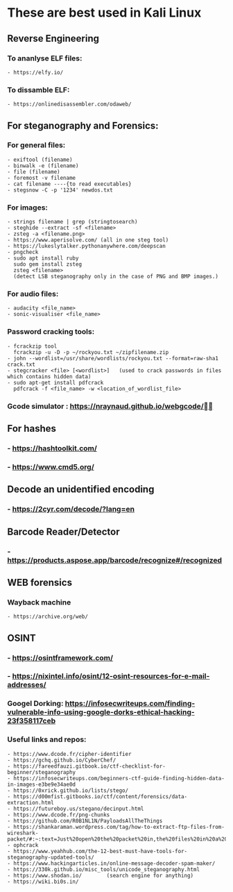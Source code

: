 # **These are best used in Kali Linux**

## **Reverse Engineering**
  ### To ananlyse ELF files:
    - https://elfy.io/
  ### To dissamble ELF:
    - https://onlinedisassembler.com/odaweb/

## **For steganography and Forensics:**

  ### For general files:
    - exiftool (filename)
    - binwalk -e (filename)
    - file (filename)
    - foremost -v filename
    - cat filename ----{to read executables}
    - stegsnow -C -p '1234' newdos.txt
    
  ### For images:
    - strings filename | grep (stringtosearch)
    - steghide --extract -sf <filename>
    - zsteg -a <filename.png>
    - https://www.aperisolve.com/ (all in one steg tool)
    - https://lukeslytalker.pythonanywhere.com/deepscan
    - pngcheck
    - sudo apt install ruby
      sudo gem install zsteg
      zsteg <filename>
      (detect LSB steganography only in the case of PNG and BMP images.)

  ### For audio files:
    - audacity <file_name>
    - sonic-visualiser <file_name>
    
  ### Password cracking tools:
    - fcrackzip tool 
      fcrackzip -u -D -p ~/rockyou.txt ~/zipfilename.zip
    - john --wordlist=/usr/share/wordlists/rockyou.txt --format=raw-sha1 crack.txt
    - stegcracker <file> [<wordlist>]   (used to crack passwords in files which contains hidden data)
    - sudo apt-get install pdfcrack
      pdfcrack -f <file_name> -w <location_of_wordlist_file>
    

  ### Gcode simulator : https://nraynaud.github.io/webgcode/
  
  
  ## **For hashes**
  
  ### - https://hashtoolkit.com/
  ### - https://www.cmd5.org/
  
  ## **Decode an unidentified encoding**
  ### - https://2cyr.com/decode/?lang=en
  
  ## **Barcode Reader/Detector**
  ### - https://products.aspose.app/barcode/recognize#/recognized
  
  ## **WEB forensics**
  ### Wayback machine
    - https://archive.org/web/
    
  ## **OSINT**
  ### - https://osintframework.com/
  ### - https://nixintel.info/osint/12-osint-resources-for-e-mail-addresses/
  ### Googel Dorking: https://infosecwriteups.com/finding-vulnerable-info-using-google-dorks-ethical-hacking-23f358117ceb
  
  
  ### Useful links and repos:
    - https://www.dcode.fr/cipher-identifier
    - https://gchq.github.io/CyberChef/
    - https://fareedfauzi.gitbook.io/ctf-checklist-for-beginner/steganography
    - https://infosecwriteups.com/beginners-ctf-guide-finding-hidden-data-in-images-e3be9e34ae0d
    - https://0xrick.github.io/lists/stego/
    - https://d00mfist.gitbooks.io/ctf/content/forensics/data-extraction.html
    - https://futureboy.us/stegano/decinput.html
    - https://www.dcode.fr/png-chunks
    - https://github.com/R0B1NL1N/PayloadsAllTheThings
    - https://shankaraman.wordpress.com/tag/how-to-extract-ftp-files-from-wireshark-packet/#:~:text=Just%20open%20the%20packet%20in,the%20files%20in%20a%20Directory.&text=Firstly%2C%20the%20Client%20(10.10.,request%20to%20the%20Server%20(78.47.
    - ophcrack
    - https://www.yeahhub.com/the-12-best-must-have-tools-for-steganography-updated-tools/
    - https://www.hackingarticles.in/online-message-decoder-spam-maker/
    - https://330k.github.io/misc_tools/unicode_steganography.html
    - https://www.shodan.io/        (search engine for anything)
    - https://wiki.bi0s.in/
